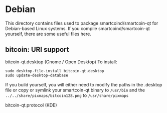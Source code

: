 
Debian
====================
This directory contains files used to package smartcoind/smartcoin-qt
for Debian-based Linux systems. If you compile smartcoind/smartcoin-qt yourself, there are some useful files here.

## bitcoin: URI support ##


bitcoin-qt.desktop  (Gnome / Open Desktop)
To install:

	sudo desktop-file-install bitcoin-qt.desktop
	sudo update-desktop-database

If you build yourself, you will either need to modify the paths in
the .desktop file or copy or symlink your smartcoin-qt binary to `/usr/bin`
and the `../../share/pixmaps/bitcoin128.png` to `/usr/share/pixmaps`

bitcoin-qt.protocol (KDE)

